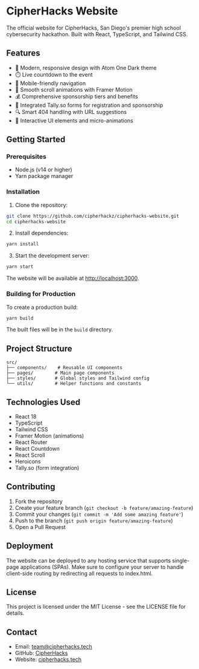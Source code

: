 # CipherHacks Website

The official website for CipherHacks, San Diego's premier high school cybersecurity hackathon. Built with React, TypeScript, and Tailwind CSS.

## Features

- 🎨 Modern, responsive design with Atom One Dark theme
- ⏱️ Live countdown to the event
- 📱 Mobile-friendly navigation
- 🔄 Smooth scroll animations with Framer Motion
- 💰 Comprehensive sponsorship tiers and benefits
- 📝 Integrated Tally.so forms for registration and sponsorship
- 🔍 Smart 404 handling with URL suggestions
- 💫 Interactive UI elements and micro-animations

## Getting Started

### Prerequisites

- Node.js (v14 or higher)
- Yarn package manager

### Installation

1. Clone the repository:
```bash
git clone https://github.com/cipherhackz/cipherhacks-website.git
cd cipherhacks-website
```

2. Install dependencies:
```bash
yarn install
```

3. Start the development server:
```bash
yarn start
```

The website will be available at [http://localhost:3000](http://localhost:3000).

### Building for Production

To create a production build:

```bash
yarn build
```

The built files will be in the `build` directory.

## Project Structure

```
src/
├── components/    # Reusable UI components
├── pages/        # Main page components
├── styles/       # Global styles and Tailwind config
└── utils/        # Helper functions and constants
```

## Technologies Used

- React 18
- TypeScript
- Tailwind CSS
- Framer Motion (animations)
- React Router
- React Countdown
- React Scroll
- Heroicons
- Tally.so (form integration)

## Contributing

1. Fork the repository
2. Create your feature branch (`git checkout -b feature/amazing-feature`)
3. Commit your changes (`git commit -m 'Add some amazing feature'`)
4. Push to the branch (`git push origin feature/amazing-feature`)
5. Open a Pull Request

## Deployment

The website can be deployed to any hosting service that supports single-page applications (SPAs). Make sure to configure your server to handle client-side routing by redirecting all requests to index.html.

## License

This project is licensed under the MIT License - see the LICENSE file for details.

## Contact

- Email: team@cipherhacks.tech
- GitHub: [CipherHacks](https://github.com/CipherHackz)
- Website: [cipherhacks.tech](https://cipherhacks.tech)
